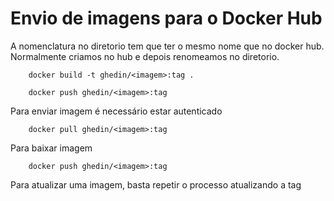 # Envio de imagens para o Docker Hub

A nomenclatura no diretorio tem que ter o mesmo nome que no docker hub. Normalmente criamos no hub e depois renomeamos no diretorio.

```unix
    docker build -t ghedin/<imagem>:tag .
```

```unix
    docker push ghedin/<imagem>:tag
```

Para enviar imagem é necessário estar autenticado

```unix
    docker pull ghedin/<imagem>:tag
```
Para baixar imagem


```unix
    docker push ghedin/<imagem>:tag
```
Para atualizar uma imagem, basta repetir o processo atualizando a tag